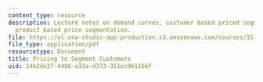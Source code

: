 ```yaml
---
content_type: resource
description: Lecture notes on demand curves, customer based priced segmentation, and
  product based price segmentation.
file: https://ol-ocw-studio-app-production.s3.amazonaws.com/courses/15-818-pricing-spring-2010/24b2de274486a33ad373351ec961166f_MIT15_818S10_lec05.pdf
file_type: application/pdf
resourcetype: Document
title: Pricing to Segment Customers
uid: 24b2de27-4486-a33a-d373-351ec961166f
---
```

